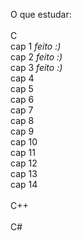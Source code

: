 O que estudar:<br>
<br>
C<br>
  cap 1 *feito :)*<br>
  cap 2 *feito :)*<br>
  cap 3 *feito :)*<br>
  cap 4<br>
  cap 5<br>
  cap 6<br>
  cap 7<br>
  cap 8<br>
  cap 9<br>
  cap 10<br>
  cap 11<br>
  cap 12<br>
  cap 13<br>
  cap 14<br>
<br>
C++<br>
<br>
C#
